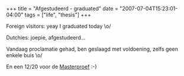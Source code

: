 +++
title = "Afgestudeerd - graduated"
date = "2007-07-04T15:23:01-04:00"
tags = ["life", "thesis"]
+++
<p>Foreign visitors: yeay I graduated today \o/</p>

<p>Dutchies: joepie, afgestudeerd...<br />

Vandaag proclamatie gehad, ben geslaagd met voldoening, zelfs geen enkele buis \o/<br />

En een 12/20 voor de <a href="/masterproef">Masterproef</a> :-)</p>
